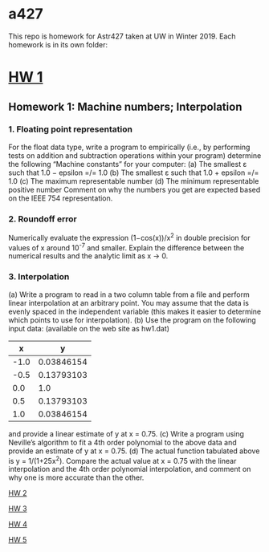 # a427

This repo is homework for Astr427 taken at UW in Winter 2019. Each homework is in its own folder:

# [HW 1](https://github.com/maria8ch/a427/tree/master/hw1/hw1j)

## Homework 1: Machine numbers; Interpolation

### 1. Floating point representation
For the float data type, write a program to empirically (i.e., by performing tests on addition and subtraction operations within your program) determine the following “Machine constants” for your computer:
(a) The smallest &epsilon; such that 1.0 − epsilon =/= 1.0
(b) The smallest &epsilon; such that 1.0 + epsilon =/= 1.0
(c) The maximum representable number
(d) The minimum representable positive number
Comment on why the numbers you get are expected based on the IEEE 754 representation.


### 2. Roundoff error
Numerically evaluate the expression (1−cos(x))/x<sup>2</sup> in double precision for values of x around 10<sup>-7</sup> and smaller. Explain the difference between the numerical results and the analytic limit as x → 0.


### 3. Interpolation
(a) Write a program to read in a two column table from a file and perform linear interpolation at an arbitrary point. You may assume that the data is evenly spaced in the independent variable (this makes it easier to determine which points to use for interpolation).
(b) Use the program on the following input data: (available on the web site as hw1.dat)

x | y
------------ | -------------
-1.0 | 0.03846154
-0.5 | 0.13793103
0.0 | 1.0
0.5 | 0.13793103
1.0 | 0.03846154


and provide a linear estimate of y at x = 0.75.
(c) Write a program using Neville’s algorithm to fit a 4th order polynomial to the above data and provide an estimate of y at x = 0.75.
(d) The actual function tabulated above is y = 1/(1+25x<sup>2</sup>). Compare the actual value at x = 0.75 with the linear interpolation and the 4th order polynomial interpolation, and comment on why one is more accurate than the other.


[HW 2](https://github.com/maria8ch/a427/tree/master/hw2)

[HW 3](https://github.com/maria8ch/a427/tree/master/hw3)

[HW 4](https://github.com/maria8ch/a427/tree/master/hw4)

[HW 5](https://github.com/maria8ch/a427/tree/master/hw5)
